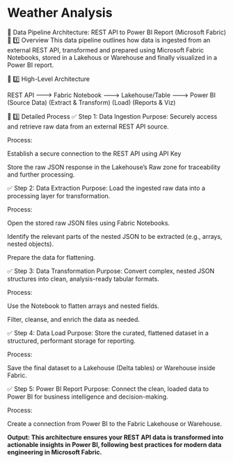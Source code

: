 # Weather Analysis
📑 Data Pipeline Architecture: REST API to Power BI Report (Microsoft Fabric)
🔷 1️⃣ Overview
This data pipeline outlines how data is ingested from an external REST API, transformed and prepared using Microsoft Fabric Notebooks, stored in a Lakehous or Warehouse and finally visualized in a Power BI report.


🔷 2️⃣ High-Level Architecture
           
  REST API      --->   Fabric Notebook    --->  Lakehouse/Table  --->   Power BI     
 (Source Data)       (Extract & Transform)       (Load)               (Reports & Viz)
  

🔷 3️⃣ Detailed Process
  ✅ Step 1: Data Ingestion 
Purpose:
Securely access and retrieve raw data from an external REST API source.

Process:

Establish a secure connection to the REST API using API Key

Store the raw JSON response in the Lakehouse’s Raw zone for traceability and further processing.


✅ Step 2: Data Extraction
Purpose:
Load the ingested raw data into a processing layer for transformation.

Process:

Open the stored raw JSON files using Fabric Notebooks.

Identify the relevant parts of the nested JSON to be extracted (e.g., arrays, nested objects).

Prepare the data for flattening.

✅ Step 3: Data Transformation
Purpose:
Convert complex, nested JSON structures into clean, analysis-ready tabular formats.

Process:

Use the Notebook to flatten arrays and nested fields.

Filter, cleanse, and enrich the data as needed.


✅ Step 4: Data Load
Purpose:
Store the curated, flattened dataset in a structured, performant storage for reporting.

Process:

Save the final dataset to a Lakehouse (Delta tables) or Warehouse inside Fabric.

✅ Step 5: Power BI Report
Purpose:
Connect the clean, loaded data to Power BI for business intelligence and decision-making.

Process:

Create a connection from Power BI to the Fabric Lakehouse or Warehouse.



**Output:
This architecture ensures your REST API data is transformed into actionable insights in Power BI, following best practices for modern data engineering in Microsoft Fabric.**


















